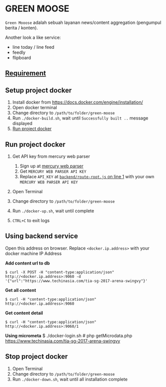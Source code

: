 # GREEN MOOSE
`Green Mooose` adalah sebuah layanan news/content aggregation (pengumpul berita / konten).

Another look a like service:
- line today / line feed
- feedly
- flipboard

## [Requirement](https://goo.gl/iY3Qrk)

## Setup project docker
1. Install docker from https://docs.docker.com/engine/installation/
2. Open docker terminal
3. Change directory to `/path/to/folder/green-moose`
4. Run `./docker-build.sh`, wait until `Successfully built ..` message displayed
5. [Run project docker](#run-project-docker)

## Run project docker

1. Get API key from mercury web parser

	1. Sign up at [mercury web parser](https://mercury.postlight.com/web-parser/)
	2. Get `MERCURY WEB PARSER API KEY`
	3. Replace `API_KEY` at [`backend/route-root.js` on line 1](../develop/backend/route-root.js#L1) with your own `MERCURY WEB PARSER API KEY`

2. Open Terminal
3. Change directory to `/path/to/folder/green-moose`
4. Run `./docker-up.sh`, wait until complete
5. `CTRL+C` to exit logs


## Using backend service
Open this address on browser. Replace `<docker.ip.address>` with your docker machine IP Address

**Add content url to db**

	$ curl -X POST -H "content-type:application/json" http://<docker.ip.address>:9060 -d '{"url":"https://www.techinasia.com/tia-sg-2017-arena-swingvy"}'

**Get all content**

	$ curl -H "content-type:application/json" http://<docker.ip.address>:9060

**Get content detail**

	$ curl -H "content-type:application/json" http://<docker.ip.address>:9060/1

**Using micrometa**
    $ ./docker-login.sh
    # php getMicrodata.php https://www.techinasia.com/tia-sg-2017-arena-swingvy


## Stop project docker
1. Open Terminal
2. Change directory to `/path/to/folder/green-moose`
3. Run `./docker-down.sh`, wait until all installation complete
